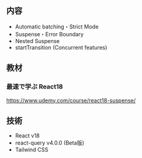 ## 内容

- Automatic batching・Strict Mode
- Suspense・Error Boundary
- Nested Suspense
- startTransition (Concurrent features)

## 教材 
### 最速で学ぶ React18
https://www.udemy.com/course/react18-suspense/

## 技術

- React v18
- react-query v4.0.0 (Beta版)
- Tailwind CSS
